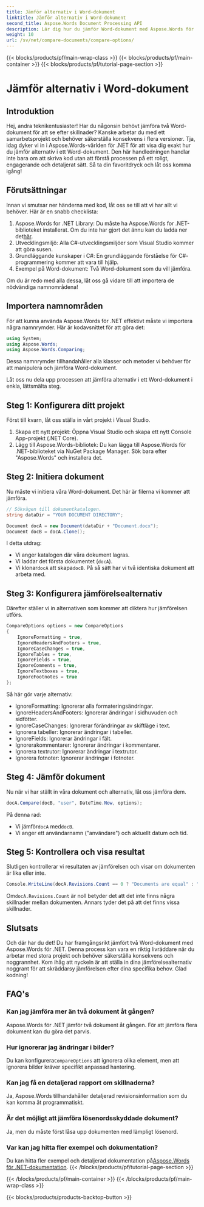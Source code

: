 ```yaml
---
title: Jämför alternativ i Word-dokument
linktitle: Jämför alternativ i Word-dokument
second_title: Aspose.Words Document Processing API
description: Lär dig hur du jämför Word-dokument med Aspose.Words för .NET med vår steg-för-steg-guide. Säkerställ dokumentkonsistens utan ansträngning.
weight: 10
url: /sv/net/compare-documents/compare-options/
---
```


{{< blocks/products/pf/main-wrap-class >}}
{{< blocks/products/pf/main-container >}}
{{< blocks/products/pf/tutorial-page-section >}}

# Jämför alternativ i Word-dokument

## Introduktion

Hej, andra teknikentusiaster! Har du någonsin behövt jämföra två Word-dokument för att se efter skillnader? Kanske arbetar du med ett samarbetsprojekt och behöver säkerställa konsekvens i flera versioner. Tja, idag dyker vi in i Aspose.Words-världen för .NET för att visa dig exakt hur du jämför alternativ i ett Word-dokument. Den här handledningen handlar inte bara om att skriva kod utan att förstå processen på ett roligt, engagerande och detaljerat sätt. Så ta din favoritdryck och låt oss komma igång!

## Förutsättningar

Innan vi smutsar ner händerna med kod, låt oss se till att vi har allt vi behöver. Här är en snabb checklista:

1.  Aspose.Words for .NET Library: Du måste ha Aspose.Words for .NET-biblioteket installerat. Om du inte har gjort det ännu kan du ladda ner det[här](https://releases.aspose.com/words/net/).
2. Utvecklingsmiljö: Alla C#-utvecklingsmiljöer som Visual Studio kommer att göra susen.
3. Grundläggande kunskaper i C#: En grundläggande förståelse för C#-programmering kommer att vara till hjälp.
4. Exempel på Word-dokument: Två Word-dokument som du vill jämföra.

Om du är redo med alla dessa, låt oss gå vidare till att importera de nödvändiga namnområdena!

## Importera namnområden

För att kunna använda Aspose.Words för .NET effektivt måste vi importera några namnrymder. Här är kodavsnittet för att göra det:

```csharp
using System;
using Aspose.Words;
using Aspose.Words.Comparing;
```

Dessa namnrymder tillhandahåller alla klasser och metoder vi behöver för att manipulera och jämföra Word-dokument.

Låt oss nu dela upp processen att jämföra alternativ i ett Word-dokument i enkla, lättsmälta steg.

## Steg 1: Konfigurera ditt projekt

Först till kvarn, låt oss ställa in vårt projekt i Visual Studio.

1. Skapa ett nytt projekt: Öppna Visual Studio och skapa ett nytt Console App-projekt (.NET Core).
2. Lägg till Aspose.Words-bibliotek: Du kan lägga till Aspose.Words för .NET-biblioteket via NuGet Package Manager. Sök bara efter "Aspose.Words" och installera det.

## Steg 2: Initiera dokument

Nu måste vi initiera våra Word-dokument. Det här är filerna vi kommer att jämföra.

```csharp
// Sökvägen till dokumentkatalogen.
string dataDir = "YOUR DOCUMENT DIRECTORY";

Document docA = new Document(dataDir + "Document.docx");
Document docB = docA.Clone();
```

I detta utdrag:
- Vi anger katalogen där våra dokument lagras.
- Vi laddar det första dokumentet (`docA`).
-  Vi klonar`docA` att skapa`docB`. På så sätt har vi två identiska dokument att arbeta med.

## Steg 3: Konfigurera jämförelsealternativ

Därefter ställer vi in alternativen som kommer att diktera hur jämförelsen utförs.

```csharp
CompareOptions options = new CompareOptions
{
	IgnoreFormatting = true,
	IgnoreHeadersAndFooters = true,
	IgnoreCaseChanges = true,
	IgnoreTables = true,
	IgnoreFields = true,
	IgnoreComments = true,
	IgnoreTextboxes = true,
	IgnoreFootnotes = true
};
```

Så här gör varje alternativ:
- IgnoreFormatting: Ignorerar alla formateringsändringar.
- IgnoreHeadersAndFooters: Ignorerar ändringar i sidhuvuden och sidfötter.
- IgnoreCaseChanges: Ignorerar förändringar av skiftläge i text.
- Ignorera tabeller: Ignorerar ändringar i tabeller.
- IgnoreFields: Ignorerar ändringar i fält.
- Ignorerakommentarer: Ignorerar ändringar i kommentarer.
- Ignorera textrutor: Ignorerar ändringar i textrutor.
- Ignorera fotnoter: Ignorerar ändringar i fotnoter.

## Steg 4: Jämför dokument

Nu när vi har ställt in våra dokument och alternativ, låt oss jämföra dem.

```csharp
docA.Compare(docB, "user", DateTime.Now, options);
```

På denna rad:
-  Vi jämför`docA` med`docB`.
- Vi anger ett användarnamn ("användare") och aktuellt datum och tid.

## Steg 5: Kontrollera och visa resultat

Slutligen kontrollerar vi resultaten av jämförelsen och visar om dokumenten är lika eller inte.

```csharp
Console.WriteLine(docA.Revisions.Count == 0 ? "Documents are equal" : "Documents are not equal");
```

 Om`docA.Revisions.Count` är noll betyder det att det inte finns några skillnader mellan dokumenten. Annars tyder det på att det finns vissa skillnader.

## Slutsats

Och där har du det! Du har framgångsrikt jämfört två Word-dokument med Aspose.Words för .NET. Denna process kan vara en riktig livräddare när du arbetar med stora projekt och behöver säkerställa konsekvens och noggrannhet. Kom ihåg att nyckeln är att ställa in dina jämförelsealternativ noggrant för att skräddarsy jämförelsen efter dina specifika behov. Glad kodning!

## FAQ's

### Kan jag jämföra mer än två dokument åt gången?  
Aspose.Words för .NET jämför två dokument åt gången. För att jämföra flera dokument kan du göra det parvis.

### Hur ignorerar jag ändringar i bilder?  
 Du kan konfigurera`CompareOptions` att ignorera olika element, men att ignorera bilder kräver specifikt anpassad hantering.

### Kan jag få en detaljerad rapport om skillnaderna?  
Ja, Aspose.Words tillhandahåller detaljerad revisionsinformation som du kan komma åt programmatiskt.

### Är det möjligt att jämföra lösenordsskyddade dokument?  
Ja, men du måste först låsa upp dokumenten med lämpligt lösenord.

### Var kan jag hitta fler exempel och dokumentation?  
 Du kan hitta fler exempel och detaljerad dokumentation på[Aspose.Words för .NET-dokumentation](https://reference.aspose.com/words/net/).
{{< /blocks/products/pf/tutorial-page-section >}}

{{< /blocks/products/pf/main-container >}}
{{< /blocks/products/pf/main-wrap-class >}}

{{< blocks/products/products-backtop-button >}}
